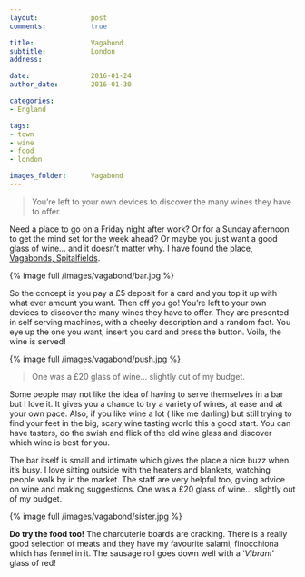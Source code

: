 ```yaml
---
layout:				post
comments: 			true

title:				Vagabond
subtitle:			London
address: 

date:				2016-01-24
author_date:		2016-01-30

categories: 
- England

tags:			
- town
- wine
- food
- london

images_folder:		Vagabond
---
```


> You’re left to your own devices to discover the many wines they have to offer.

Need a place to go on a Friday night after work? Or for a Sunday afternoon to get the mind set for the week ahead? Or maybe you just want a good glass of wine… and it doesn’t matter why. I have found the place, [Vagabonds, Spitalfields](https://vagabondwines.co.uk/).

{% image full /images/vagabond/bar.jpg %}

So the concept is you pay a £5 deposit for a card and you top it up with what ever amount you want. Then off you go! You’re left to your own devices to discover the many wines they have to offer. They are presented in self serving machines, with a cheeky description and a random fact. You eye up the one you want, insert you card and press the button. Voila, the wine is served! 

{% image full /images/vagabond/push.jpg %}

> One was a £20 glass of wine… slightly out of my budget.


Some people may not like the idea of having to serve themselves in a bar but I love it. It gives you a chance to try a variety of wines, at ease and at your own pace. Also, if you like wine a lot ( like me darling)  but still trying to find your feet in the big, scary wine tasting world this a good start. You can have tasters, do the swish and flick of the old wine glass and discover which wine is best for you.

The bar itself is small and intimate which gives the place a nice buzz when it’s busy. I love sitting outside with the heaters and blankets, watching people walk by in the market. The staff are very helpful too, giving advice on wine and making suggestions. One was a £20 glass of wine… slightly out of my budget.

{% image full /images/vagabond/sister.jpg %}

**Do try the food too!** The charcuterie boards are cracking. There is a really good selection of meats and they have my favourite salami, finocchiona which has fennel in it. The sausage roll goes down well with a ‘*Vibrant*’ glass of red!
